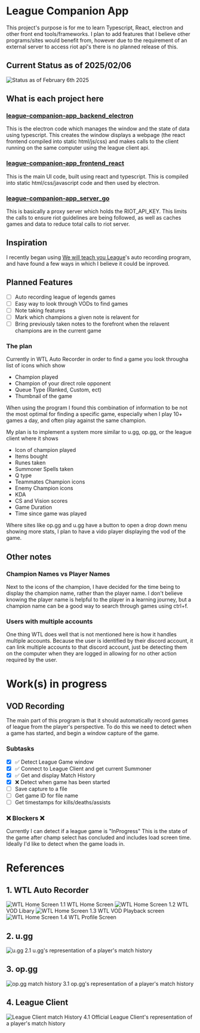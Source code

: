 # League Companion App

This project's purpose is for me to learn Typescript, React, electron and other front end tools/frameworks. I plan to add features that I believe other programs/sites would benefit from, however due to the requirement of an external server to access riot api's there is no planned release of this.

## Current Status as of 2025/02/06

![Status as of February 6th 2025](/assets/status_02_08_2025.png)

## What is each project here

### [league-companion-app_backend_electron](/league-companion-app_backend_electron/)

This is the electron code which manages the window and the state of data using typescript. This creates the window displays a webpage (the react frontend compiled into static html/js/css) and makes calls to the client running on the same computer using the league client api.

### [league-companion-app_frontend_react](/league-companion-app_frontend_react/)

This is the main UI code, built using react and typescript. This is compiled into static html/css/javascript code and then used by electron.

### [league-companion-app_server_go](/league-companion-app_server_go/)

This is basically a proxy server which holds the RIOT_API_KEY. This limits the calls to ensure riot guidelines are being followed, as well as caches games and data to reduce total calls to riot server.

## Inspiration

I recently began using [We will teach you League](https://weteachleague.com/)'s auto recording program, and have found a few ways in which I believe it could be inproved.

## Planned Features

- [ ] Auto recording league of legends games
- [ ] Easy way to look through VODs to find games
- [ ] Note taking features
- [ ] Mark which champions a given note is relavent for
- [ ] Bring previously taken notes to the forefront when the relavent champions are in the current game

### The plan

Currently in WTL Auto Recorder in order to find a game you look througha list of icons which show

- Champion played
- Champion of your direct role opponent
- Queue Type (Ranked, Custom, ect)
- Thumbnail of the game

When using the program I found this combination of information to be not the most optimal for finding a specific game, especially when I play 10+ games a day, and often play against the same champion.

My plan is to implement a system more similar to u.gg, op.gg, or the league client where it shows

- Icon of champion played
- Items bought
- Runes taken
- Summoner Spells taken
- Q type
- Teammates Champion icons
- Enemy Champion icons
- KDA
- CS and Vision scores
- Game Duration
- Time since game was played

Where sites like op.gg and u.gg have a button to open a drop down menu showing more stats, I plan to have a vido player displaying the vod of the game.

## Other notes

### Champion Names vs Player Names

Next to the icons of the champion, I have decided for the time being to display the champion name, rather than the player name. I don't believe knowing the player name is helpful to the player in a learning journey, but a champion name can be a good way to search through games using ctrl+f.

### Users with multiple accounts

One thing WTL does well that is not mentioned here is how it handles multiple accounts. Because the user is identified by their discord account, it can link multiple accounts to that discord account, just be detecting them on the computer when they are logged in allowing for no other action required by the user.

# Work(s) in progress

## VOD Recording

The main part of this program is that it should automatically record games of league from the player's perspective. To do this we need to detect when a game has started, and begin a window capture of the game.

### Subtasks

- [x] ✅ Detect League Game window
- [x] ✅ Connect to League Client and get current Summoner
- [x] ✅ Get and display Match History
- [x] ❌ Detect when game has been started
- [ ] Save capture to a file
- [ ] Get game ID for file name
- [ ] Get timestamps for kills/deaths/assists

### ❌ Blockers ❌

Currently I can detect if a league game is "InProgress" This is the state of the game after champ select has concluded and includes load screen time. Ideally I'd like to detect when the game loads in.

# References

## 1. WTL Auto Recorder

![WTL Home Screen](/assets/1_1_wtl_home_screen.png)
1.1 WTL Home Screen
![WTL Home Screen](/assets/1_2_wtl_vod_library.png)
1.2 WTL VOD Libary
![WTL Home Screen](/assets/1_3_wtl_vod_playback.png)
1.3 WTL VOD Playback screen
![WTL Home Screen](/assets/1_4_wtl_profile_screen.png)
1.4 WTL Profile Screen

## 2. u.gg

![u.gg](/assets/2_1_u_gg_match_history.png)
2.1 u.gg's representation of a player's match history

## 3. op.gg

![op.gg match history](/assets/3_1_op_gg_match_history.png)
3.1 op.gg's representation of a player's match history

## 4. League Client

![League Client match History](/assets/4_1_league_client_match_history.png)
4.1 Official League Client's representation of a player's match history
